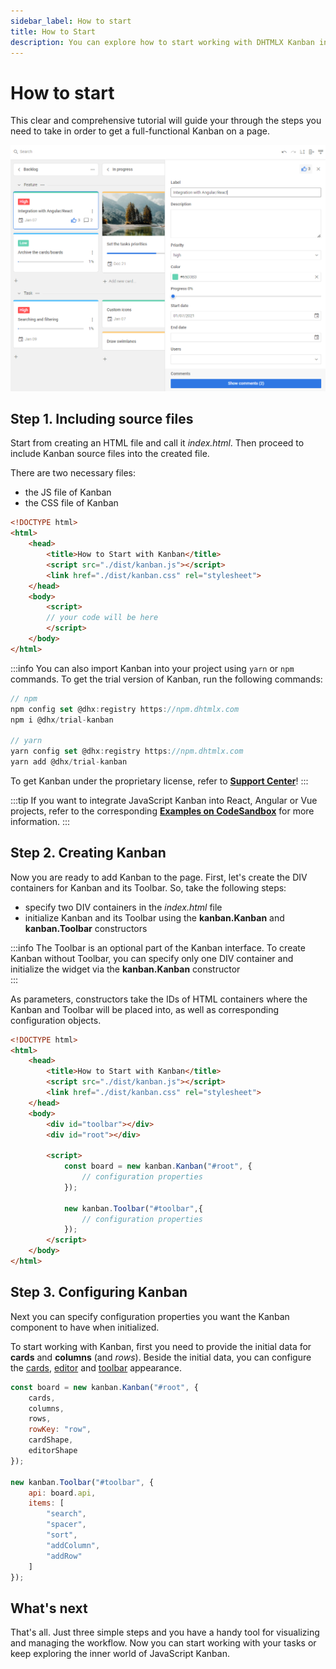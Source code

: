 ```yaml
---
sidebar_label: How to start
title: How to Start
description: You can explore how to start working with DHTMLX Kanban in the documentation of the DHTMLX JavaScript Kanban library. Browse developer guides and API reference, try out code examples and live demos, and download a free 30-day evaluation version of DHTMLX Kanban.
---
```


# How to start

This clear and comprehensive tutorial will guide your through the steps you need to take in order to get a full-functional Kanban on a page.

![JS Kanban Main](assets/js_kanban_editor.png)

## Step 1. Including source files

Start from creating an HTML file and call it *index.html*. Then proceed to include Kanban source files into the created file.

There are two necessary files:

- the JS file of Kanban
- the CSS file of Kanban

~~~html {5-6} title="index.html"
<!DOCTYPE html>
<html>
    <head>
        <title>How to Start with Kanban</title>
        <script src="./dist/kanban.js"></script>   
        <link href="./dist/kanban.css" rel="stylesheet">
    </head>
    <body>
        <script>
        // your code will be here
        </script>
    </body>
</html>
~~~

:::info
You can also import Kanban into your project using `yarn` or `npm` commands. To get the trial version of Kanban, run the following commands:

~~~jsx {2-3,6-7}
// npm
npm config set @dhx:registry https://npm.dhtmlx.com
npm i @dhx/trial-kanban

// yarn
yarn config set @dhx:registry https://npm.dhtmlx.com
yarn add @dhx/trial-kanban
~~~

To get Kanban under the proprietary license, refer to **[Support Center](https://dhtmlx.com/docs/technical-support.shtml)**!
:::

:::tip
If you want to integrate JavaScript Kanban into React, Angular or Vue projects, refer to the corresponding [**Examples on CodeSandbox**](https://codesandbox.io/u/DHTMLX) for more information.
:::

## Step 2. Creating Kanban

Now you are ready to add Kanban to the page. First, let's create the DIV containers for Kanban and its Toolbar. So, take the following steps:

- specify two DIV containers in the *index.html* file
- initialize Kanban and its Toolbar using the **kanban.Kanban** and **kanban.Toolbar** constructors

:::info
The Toolbar is an optional part of the Kanban interface. To create Kanban without Toolbar, you can specify only one DIV container and initialize the widget via the **kanban.Kanban** constructor  
:::

As parameters, constructors take the IDs of HTML containers where the Kanban and Toolbar will be placed into, as well as corresponding configuration objects.

~~~html {9-10,13-15,17-19} title="index.html"
<!DOCTYPE html>
<html>
    <head>
        <title>How to Start with Kanban</title>
        <script src="./dist/kanban.js"></script>   
        <link href="./dist/kanban.css" rel="stylesheet">  
    </head>
    <body>
        <div id="toolbar"></div>
        <div id="root"></div>

        <script>
            const board = new kanban.Kanban("#root", {
                // configuration properties
            });

            new kanban.Toolbar("#toolbar",{
                // configuration properties
            });
        </script>
    </body>
</html>
~~~

## Step 3. Configuring Kanban

Next you can specify configuration properties you want the Kanban component to have when initialized.

To start working with Kanban, first you need to provide the initial data for **cards** and **columns** (and *rows*).
Beside the initial data, you can configure the [cards](../guides/configuration#cards), [editor](../guides/configuration#editor) and [toolbar](../guides/configuration#toolbar) appearance.

~~~jsx {2-7,11-18}
const board = new kanban.Kanban("#root", {
    cards,
    columns,
    rows,
    rowKey: "row",
    cardShape,
    editorShape
});

new kanban.Toolbar("#toolbar", {
    api: board.api,
    items: [
        "search",
        "spacer",
        "sort",
        "addColumn",
        "addRow"
    ]
});
~~~

## What's next

That's all. Just three simple steps and you have a handy tool for visualizing and managing the workflow. Now you can start working with your tasks or keep exploring the inner world of JavaScript Kanban.
